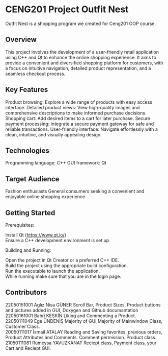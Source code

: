 # CENG201 Project Outfit Nest
Outfit Nest is a shopping program we created for Ceng201 OOP course.

## Overview

This project involves the development of a user-friendly retail application using C++ and Qt to enhance the online shopping experience. It aims to provide a convenient and diversified shopping platform for customers, with a focus on intuitive navigation, detailed product representation, and a seamless checkout process.

## Key Features

Product browsing: Explore a wide range of products with easy access interface.
Detailed product views: View high-quality images and comprehensive descriptions to make informed purchase decisions.
Shopping cart: Add desired items to a cart for later purchase.
Secure payment processing: Integrate a secure payment gateway for safe and reliable transactions.
User-friendly interface: Navigate effortlessly with a clean, intuitive, and visually appealing design.
## Technologies

Programming language: C++
GUI framework: Qt
## Target Audience

Fashion enthusiasts
General consumers seeking a convenient and enjoyable online shopping experience
## Getting Started

Prerequisites:

Install Qt (https://www.qt.io/)    
Ensure a C++ development environment is set up     

Building and Running:     

Open the project in Qt Creator or a preferred C++ IDE.      
Build the project using the appropriate build configuration.       
Run the executable to launch the application.      
While running make sure that you are in the login page.   

## Contributors
22050151001 Aglız Nisa GÜNER  Scroll Bar, Product Sizes, Product buttons and pictures added in GUI, Doxygen and Github documantation      
22050161001 Bahri KESKİN   Liking and Commenting a Product.      
22050111049 Ege ÜNDENİŞ    Majority of GUI,Majority of Mainwindow Class, Customer Class.     
20050111017 İsmail ATALAY  Reading and Saving favorites, previous orders, Product Attributes and Comments. Comment permission. Product class.      
21050111081 Rümeysa YAVUZKANAT  Reciept class, Payment class, your Cart and Reciept GUI.

